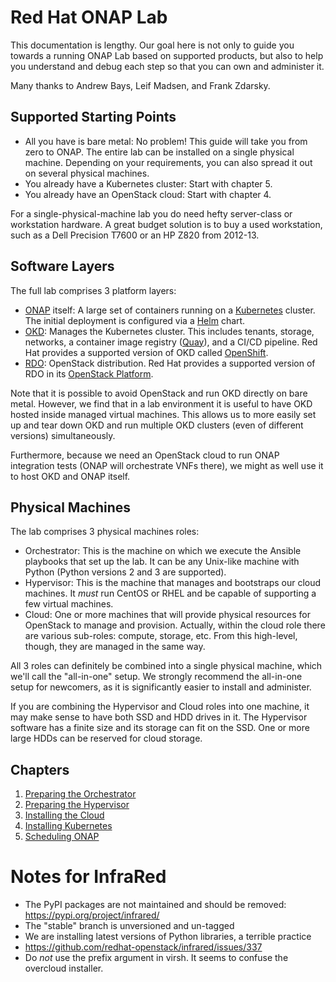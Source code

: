Red Hat ONAP Lab
================

This documentation is lengthy. Our goal here is not only to guide you towards a running ONAP Lab
based on supported products, but also to help you understand and debug each step so that you can own
and administer it.

Many thanks to Andrew Bays, Leif Madsen, and Frank Zdarsky.


Supported Starting Points
-------------------------

* All you have is bare metal: No problem! This guide will take you from zero to ONAP. The entire lab
  can be installed on a single physical machine. Depending on your requirements, you can also spread
  it out on several physical machines.  
* You already have a Kubernetes cluster: Start with chapter 5.
* You already have an OpenStack cloud: Start with chapter 4.

For a single-physical-machine lab you do need hefty server-class or workstation hardware. A great
budget solution is to buy a used workstation, such as a Dell Precision T7600 or an HP Z820 from
2012-13.


Software Layers
---------------

The full lab comprises 3 platform layers:

* [ONAP](https://www.onap.org/) itself: A large set of containers running on a
  [Kubernetes](https://kubernetes.io/) cluster. The initial deployment is configured via a
  [Helm](https://helm.sh/) chart. 
* [OKD](https://www.okd.io/): Manages the Kubernetes cluster. This includes tenants, storage,
  networks, a container image registry ([Quay](https://www.openshift.com/products/quay)), and a
  CI/CD pipeline. Red Hat provides a supported version of OKD called
  [OpenShift](https://www.openshift.com/).
* [RDO](https://www.rdoproject.org/): OpenStack distribution.
  Red Hat provides a supported version of RDO in its
  [OpenStack Platform](https://www.redhat.com/en/technologies/linux-platforms/openstack-platform).

Note that it is possible to avoid OpenStack and run OKD directly on bare metal. However, we find
that in a lab environment it is useful to have OKD hosted inside managed virtual machines. This
allows us to more easily set up and tear down OKD and run multiple OKD clusters (even of different
versions) simultaneously.

Furthermore, because we need an OpenStack cloud to run ONAP integration tests (ONAP will orchestrate
VNFs there), we might as well use it to host OKD and ONAP itself.


Physical Machines
------------------

The lab comprises 3 physical machines roles:

* Orchestrator: This is the machine on which we execute the Ansible playbooks that set up the lab.
  It can be any Unix-like machine with Python (Python versions 2 and 3 are supported).
* Hypervisor: This is the machine that manages and bootstraps our cloud machines. It *must* run
  CentOS or RHEL and be capable of supporting a few virtual machines.
* Cloud: One or more machines that will provide physical resources for OpenStack to manage and
  provision. Actually, within the cloud role there are various sub-roles: compute, storage, etc.
  From this high-level, though, they are managed in the same way. 

All 3 roles can definitely be combined into a single physical machine, which we'll call the
"all-in-one" setup. We strongly recommend the all-in-one setup for newcomers, as it is significantly
easier to install and administer.

If you are combining the Hypervisor and Cloud roles into one machine, it may make sense to have both
SSD and HDD drives in it. The Hypervisor software has a finite size and its storage can fit on the
SSD. One or more large HDDs can be reserved for cloud storage.

Chapters
--------

1. [Preparing the Orchestrator](doc/orchestrator.md)
2. [Preparing the Hypervisor](doc/hypervisor.md)
3. [Installing the Cloud](doc/cloud.md)
4. [Installing Kubernetes](doc/kubernetes.md)
5. [Scheduling ONAP](doc/onap.md)



























Notes for InfraRed
==================

* The PyPI packages are not maintained and should be removed: https://pypi.org/project/infrared/
* The "stable" branch is unversioned and un-tagged
* We are installing latest versions of Python libraries, a terrible practice
* https://github.com/redhat-openstack/infrared/issues/337
* Do *not* use the prefix argument in virsh. It seems to confuse the overcloud installer.
